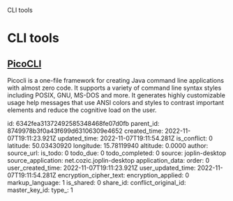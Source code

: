 CLI tools

# CLI tools

## [**PicoCLI**](https://picocli.info/)
Picocli is a one-file framework for creating Java command line applications with almost zero code. It supports a variety of command line syntax styles including POSIX, GNU, MS-DOS and more. It generates highly customizable usage help messages that use ANSI colors and styles to contrast important elements and reduce the cognitive load on the user.

id: 6342fea31372492585348468fe07d0fb
parent_id: 8749978b3f0a43f699d63106309e4652
created_time: 2022-11-07T19:11:23.921Z
updated_time: 2022-11-07T19:11:54.281Z
is_conflict: 0
latitude: 50.03430920
longitude: 15.78119940
altitude: 0.0000
author: 
source_url: 
is_todo: 0
todo_due: 0
todo_completed: 0
source: joplin-desktop
source_application: net.cozic.joplin-desktop
application_data: 
order: 0
user_created_time: 2022-11-07T19:11:23.921Z
user_updated_time: 2022-11-07T19:11:54.281Z
encryption_cipher_text: 
encryption_applied: 0
markup_language: 1
is_shared: 0
share_id: 
conflict_original_id: 
master_key_id: 
type_: 1